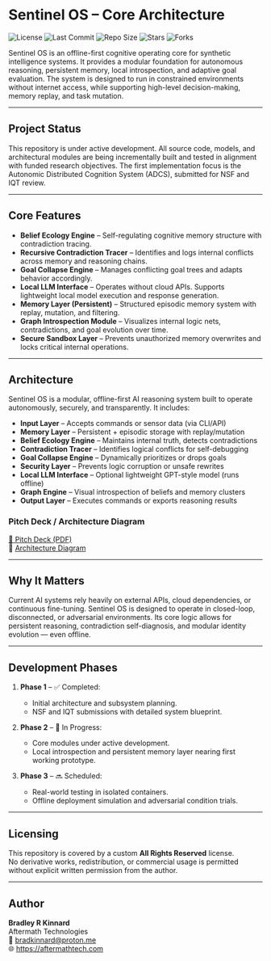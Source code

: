 # Sentinel OS – Core Architecture

![License](https://img.shields.io/github/license/moonrunnerkc/sentinel-os-core)
![Last Commit](https://img.shields.io/github/last-commit/moonrunnerkc/sentinel-os-core)
![Repo Size](https://img.shields.io/github/repo-size/moonrunnerkc/sentinel-os-core)
![Stars](https://img.shields.io/github/stars/moonrunnerkc/sentinel-os-core?style=social)
![Forks](https://img.shields.io/github/forks/moonrunnerkc/sentinel-os-core?style=social)

Sentinel OS is an offline-first cognitive operating core for synthetic intelligence systems. It provides a modular foundation for autonomous reasoning, persistent memory, local introspection, and adaptive goal evaluation. The system is designed to run in constrained environments without internet access, while supporting high-level decision-making, memory replay, and task mutation.

---

## Project Status

This repository is under active development. All source code, models, and architectural modules are being incrementally built and tested in alignment with funded research objectives. The first implementation focus is the Autonomic Distributed Cognition System (ADCS), submitted for NSF and IQT review.

---

## Core Features

- **Belief Ecology Engine** – Self-regulating cognitive memory structure with contradiction tracing.
- **Recursive Contradiction Tracer** – Identifies and logs internal conflicts across memory and reasoning chains.
- **Goal Collapse Engine** – Manages conflicting goal trees and adapts behavior accordingly.
- **Local LLM Interface** – Operates without cloud APIs. Supports lightweight local model execution and response generation.
- **Memory Layer (Persistent)** – Structured episodic memory system with replay, mutation, and filtering.
- **Graph Introspection Module** – Visualizes internal logic nets, contradictions, and goal evolution over time.
- **Secure Sandbox Layer** – Prevents unauthorized memory overwrites and locks critical internal operations.

---

## Architecture

Sentinel OS is a modular, offline-first AI reasoning system built to operate autonomously, securely, and transparently. It includes:

- **Input Layer** – Accepts commands or sensor data (via CLI/API)
- **Memory Layer** – Persistent + episodic storage with replay/mutation
- **Belief Ecology Engine** – Maintains internal truth, detects contradictions
- **Contradiction Tracer** – Identifies logical conflicts for self-debugging
- **Goal Collapse Engine** – Dynamically prioritizes or drops goals
- **Security Layer** – Prevents logic corruption or unsafe rewrites
- **Local LLM Interface** – Optional lightweight GPT-style model (runs offline)
- **Graph Engine** – Visual introspection of beliefs and memory clusters
- **Output Layer** – Executes commands or exports reasoning results

### Pitch Deck / Architecture Diagram
[📄 Pitch Deck (PDF)](docs/sentinel-os-pitch-deck.pdf)  
🧠 [Architecture Diagram](docs/sentinel-os-core-architecture.png)

---

## Why It Matters

Current AI systems rely heavily on external APIs, cloud dependencies, or continuous fine-tuning. Sentinel OS is designed to operate in closed-loop, disconnected, or adversarial environments. Its core logic allows for persistent reasoning, contradiction self-diagnosis, and modular identity evolution — even offline.

---

## Development Phases

1. **Phase 1** – ✅ Completed:
   - Initial architecture and subsystem planning.
   - NSF and IQT submissions with detailed system blueprint.

2. **Phase 2** – 🚧 In Progress:
   - Core modules under active development.
   - Local introspection and persistent memory layer nearing first working prototype.

3. **Phase 3** – 🔜 Scheduled:
   - Real-world testing in isolated containers.
   - Offline deployment simulation and adversarial condition trials.

---

## Licensing

This repository is covered by a custom **All Rights Reserved** license.  
No derivative works, redistribution, or commercial usage is permitted without explicit written permission from the author.

---

## Author

**Bradley R Kinnard**  
Aftermath Technologies  
📧 bradkinnard@proton.me  
🌐 https://aftermathtech.com

